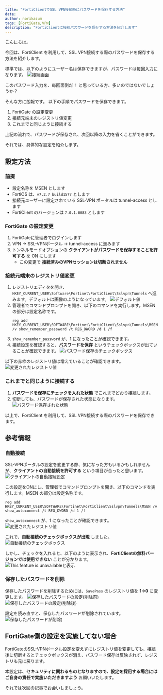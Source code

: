 ```yaml
---
title: "FortiClientでSSL VPN接続時にパスワードを保存する方法"
date: 
author: norikazum
tags: [FortiGate,VPN]
description: "FortiClientに接続パスワードを保存する方法を紹介します"
---
```


こんにちは。

今回は、FortiClient を利用して、SSL VPN接続する際のパスワードを保存する方法を紹介します。

標準では、以下のようにユーザー名は保存できますが、パスワードは毎回入力になります。
![接続画面](images/2024-09-24_17h52_47.png "接続画面")

このパスワード入力を、毎回面倒だ！ と思っている方、多いのではないでしょうか？

そんな方に朗報です。
以下の手順でパスワードを保存できます。

1. FortiGate の設定変更
1. 接続元端末のレジストリ値変更
1. これまでと同じように接続する

上記の流れで、パスワードが保存され、次回以降の入力を省くことができます。

それでは、具体的な設定を紹介します。

## 設定方法

### 前提
- 設定名称を MSEN とします
- FortiOS は、`v7.2.7 build1577` とします
- 接続元ユーザーに設定されている SSL-VPN ポータルは tunnel-access とします
- FortiClient のバージョンは `7.0.1.0083` とします

### FortiGate の設定変更
1. FortiGateに管理者でログインします
1. VPN → SSL-VPNポータル → tunnel-access に進みます
1. トンネルモードオプションの **クライアントがパスワードを保存することを許可する** を ON にします
    - この変更で **接続済みのVPNセッションは切断されません**

### 接続元端末のレジストリ値変更 

1. レジストリエディタを開き、 `HKEY_CURRENT_USER\Software\Fortinet\FortiClient\Sslvpn\Tunnels` へ進みます。デフォルトは画像のようになっています。
    ![デフォルト値](images/2024-09-24_22h09_42.png "デフォルト値")
1. 管理者でコマンドプロンプトを開き、以下のコマンドを実行します。MSEN の部分は設定名称です。
    ```
    reg add HKEY_CURRENT_USER\SOFTWARE\Fortinet\FortiClient\Sslvpn\Tunnels\MSEN /v show_remember_password /t REG_DWORD /d 1 /f
    ```
1. `show_remember_password` が、1 になったことが確認できます。
1. 接続設定を確認すると、**パスワードを保存** というチェックボックスが出ていることが確認できます。
    ![パスワード保存のチェックボックス](images/2024-09-24_22h15_11.png "パスワード保存のチェックボックス")

以下の赤枠のレジストリ値は増えていることが確認できます。
![変更されたレジストリ値](images/2024-09-24_22h22_37.png "変更されたレジストリ値")

### これまでと同じように接続する 
1. **パスワードを保存にチェックを入れた状態** でこれまでどおり接続します。
1. 切断しても、パスワードが保存された状態になります。
    ![パスワード保存された状態](images/2024-09-24_22h17_01.png "パスワード保存された状態")

以上で、FortiClient を利用して、SSL VPN接続する際のパスワードを保存できます。

## 参考情報
### 自動接続
SSL-VPNポータルの設定を変更する際、気になった方もいるかもしれませんが、**クライアントの自動接続を許可する** という項目が合ったと思います。
![クライアントの自動接続設定](images/2024-09-24_22h19_56.png "クライアントの自動接続設定")

この設定をONにし、管理者でコマンドプロンプトを開き、以下のコマンドを実行します。MSEN の部分は設定名称です。

```
reg add HKEY_CURRENT_USER\SOFTWARE\Fortinet\FortiClient\Sslvpn\Tunnels\MSEN /v show_autoconnect /t REG_DWORD /d 1 /f
```

`show_autoconnect` が、1 になったことが確認できます。
![変更されたレジストリ値](images/2024-09-24_22h26_14.png "変更されたレジストリ値")

これで、**自動接続のチェックボックスが出現** しました。
![自動接続のチェックボックス](images/2024-09-24_22h27_28.png "自動接続のチェックボックス")

しかし、チェックを入れると、以下のように表示され、**FortiClientの無料バージョンでは使用できない** ことが分かります。
![This feature is unavailableと表示](images/2024-09-24_22h29_22.png "This feature is unavailableと表示")

### 保存したパスワードを削除
保存したパスワードを削除するためには、`SavePass` のレジストリ値を **1→0** に変更します。
![保存したパスワードの設定(削除前)](images/2024-09-24_22h31_18.png "保存したパスワードの設定(削除前)")
![保存したパスワードの設定(削除後)](images/2024-09-24_22h31_34.png "保存したパスワードの設定(削除後)")

設定を読み直すと、保存したパスワードが削除されています。
![保存したパスワードが削除)](images/2024-09-24_22h33_45.png "保存したパスワードが削除")

## FortiGate側の設定を実施してない場合
FortiGateのSSL-VPNポータル設定を変えずにレジストリ値を変更しても、接続後に切断するとチェックボックスが消え、パスワード保存は反映されず、レジストリも元に戻ります。

本設定は、**セキュリティに関わるものとなりますので、設定を採用する場合にはご自身の責任で実施いただきますよう** お願いいたします。

それでは次回の記事でお会いしましょう。
